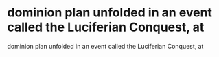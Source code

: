 # dominion plan unfolded in an event called the Luciferian Conquest, at

dominion plan unfolded in an event called the Luciferian Conquest, at